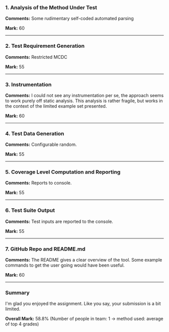### 1. Analysis of the Method Under Test

__Comments:__ Some rudimentary self-coded automated parsing

__Mark:__ 60

---

### 2. Test Requirement Generation

__Comments:__ Restricted MCDC

__Mark:__ 55

---

### 3. Instrumentation

__Comments:__ I could not see any instrumentation per se, the approach seems to
work purely off static analysis. This analysis is rather fragile, but works in
the context of the limited example set presented. 

__Mark:__ 60

---

### 4. Test Data Generation

__Comments:__ Configurable random. 

__Mark:__ 55

---

### 5. Coverage Level Computation and Reporting

__Comments:__ Reports to console. 

__Mark:__ 55

---

### 6. Test Suite Output

__Comments:__ Test inputs are reported to the console.

__Mark:__ 55

---

### 7. GitHub Repo and README.md

__Comments:__ The README gives a clear overview of the tool. Some example
commands to get the user going would have been useful. 

__Mark:__ 60

---

### Summary

I'm glad you enjoyed the assignment. Like you say, your submission is a bit
limited. 

__Overall Mark:__ 58.8% (Number of people in team: 1 -> method used: average of top 4 grades)